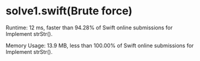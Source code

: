 # solve1.swift(Brute force)

Runtime: 12 ms, faster than 94.28% of Swift online submissions for Implement strStr().

Memory Usage: 13.9 MB, less than 100.00% of Swift online submissions for Implement strStr().
